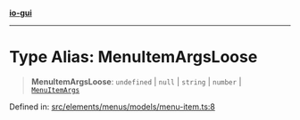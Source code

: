 [**io-gui**](../README.md)

***

# Type Alias: MenuItemArgsLoose

> **MenuItemArgsLoose**: `undefined` \| `null` \| `string` \| `number` \| [`MenuItemArgs`](MenuItemArgs.md)

Defined in: [src/elements/menus/models/menu-item.ts:8](https://github.com/io-gui/io/blob/main/src/elements/menus/models/menu-item.ts#L8)
